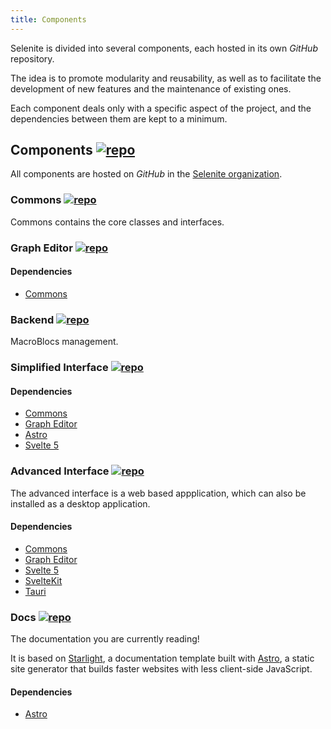 ```yaml
---
title: Components
---
```


Selenite is divided into several components, each hosted in its own _GitHub_ repository.

The idea is to promote modularity and reusability, as well as to facilitate the development of new features and the maintenance of existing ones.

Each component deals only with a specific aspect of the project, and the dependencies between them are kept to a minimum.

## Components [![repo](@assets/github.svg)](https://github.com/orgs/Selenite-GEOS/repositories)
All components are hosted on _GitHub_ in the [Selenite organization](https://github.com/orgs/Selenite-GEOS).
### Commons [![repo](@assets/github.svg)](https://github.com/Selenite-GEOS/commons)
Commons contains the core classes and interfaces.
### Graph Editor [![repo](@assets/github.svg)](https://github.com/Selenite-GEOS/graph-editor)
#### Dependencies
- [Commons](#commons)
### Backend [![repo](@assets/github.svg)](https://github.com/Selenite-GEOS/backend)
MacroBlocs management.
### Simplified Interface [![repo](@assets/github.svg)](https://github.com/Selenite-GEOS/simplified-interface)
#### Dependencies
- [Commons](#commons)
- [Graph Editor](#graph-editor)
- [Astro](https://astro.build/)
- [Svelte 5](https://svelte-5-preview.vercel.app/docs/introduction) 
### Advanced Interface [![repo](@assets/github.svg)](https://github.com/Selenite-GEOS/advanced-interface)
The advanced interface is a web based appplication, which can also be installed as a desktop application.
#### Dependencies
- [Commons](#commons)
- [Graph Editor](#graph-editor)
- [Svelte 5](https://svelte-5-preview.vercel.app/docs/introduction)
- [SvelteKit](https://kit.svelte.dev)
- [Tauri](https://v2.tauri.app)

### Docs [![repo](@assets/github.svg)](https://github.com/Selenite-GEOS/docs)
The documentation you are currently reading!

It is based on [Starlight](https://starlight.astro.build), a documentation template built with [Astro](https://astro.build/), a static site generator that builds faster websites with less client-side JavaScript.


#### Dependencies
- [Astro](https://astro.build/)